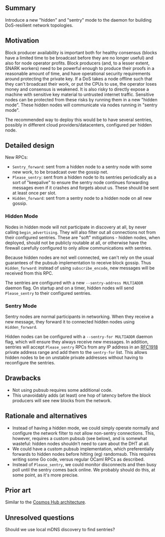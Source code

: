 ## Summary
[summary]: #summary

Introduce a new "hidden" and "sentry" mode to the daemon for building
DoS-resilient network topologies.

## Motivation
[motivation]: #motivation

Block producer availability is important both for healthy consensus (blocks
have a limited time to be broadcast before they are no longer useful) and also
for node operator profits. Block producers (and, to a lesser extent, SNARK
workers) need to be powerful enough to produce their proofs in a reasonable
amount of time, and have operational security requirements around protecting
the private key. If a DoS takes a node offline such that they can't broadcast
their work, or put the CPUs to use, the operator loses money and consensus is
weakened. It is also risky to directly expose a machine with sensitive key
material to untrusted internet traffic. Sensitive nodes can be protected from
these risks by running them in a new "hidden mode". These hidden nodes will
communicate via nodes running in "sentry mode".

The recommended way to deploy this would be to have several sentries, possibly
in different cloud providers/datacenters, configured per hidden node.

## Detailed design
[detailed-design]: #detailed-design

New RPCs:

- `Sentry_forward`: sent from a hidden node to a sentry node with some new work, to be broadcast over the gossip net.
- `Please_sentry`: sent from a hidden node to its sentries periodically as a sort of "keepalive" to ensure the sentry node continues forwarding messages even if it crashes and forgets about us. These should be sent at least once per slot.
- `Hidden_forward`: sent from a sentry node to a hidden node on all new gossip.

### Hidden Mode

Nodes in hidden mode will not participate in discovery at all, by never calling
`begin_advertising`. They will also filter out all connections not from their
configured sentries. These are "soft" mitigations - hidden nodes, when deployed,
should not be publicly routable at all, or otherwise have the firewall carefully
configured to only allow communications with sentries. 

Because hidden nodes are not well connected, we can't rely on the usual
guarantees of the pubsub implementation to receive block gossip. Thus
`Hidden_forward`: instead of using `subscribe_encode`, new messages will be
received from this RPC. 

The sentries are configured with a new `--sentry-address MULTIADDR` daemon flag.
On startup and on a timer, hidden nodes will send `Please_sentry` to their
configured sentries.

### Sentry Mode

Sentry nodes are normal participants in networking. When they receive a new
message, they forward it to connected hidden nodes using `Hidden_forward`.

Hidden nodes can be configured with a `--sentry-for MULTIADDR` daemon flag,
which will ensure they always receive new messages. In addition, sentries will
accept `Please_sentry` RPCs from any IP address in an [RFC1918][1918] private
address range and add them to the `sentry-for` list. This allows hidden nodes
to be on unstable private addresses without having to reconfigure the sentries.

## Drawbacks
[drawbacks]: #drawbacks

- Not using pubsub requires some additional code.
- This unavoidably adds (at least) one hop of latency before the block producers will see new blocks from the network.

## Rationale and alternatives
[rationale-and-alternatives]: #rationale-and-alternatives

- Instead of having a hidden mode, we could simply operate normally and configure the network filter to not allow non-sentry connections. This, however, requires a custom pubsub (see below), and is somewhat wasteful: hidden nodes shouldn't need to care about the DHT at all.
- We could have a custom pubsub implementation, which preferentially forwards to hidden nodes before hitting (eg) randomsub. This requires writing some Go code, versus regular OCaml RPCs as described.
- Instead of `Please_sentry`, we could monitor disconnects and then busy poll until the sentry comes back online. We probably should do this, at some point, as it's more precise.

## Prior art
[prior-art]: #prior-art

Similar to the [Cosmos Hub architecture](https://forum.cosmos.network/t/sentry-node-architecture-overview/454).

## Unresolved questions
[unresolved-questions]: #unresolved-questions

Should we use local mDNS discovery to find sentries?

[1918]: https://tools.ietf.org/html/rfc1918

